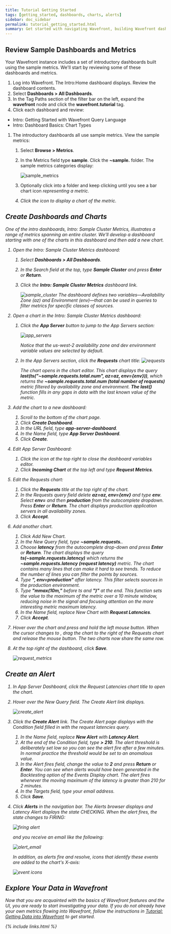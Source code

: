 ```yaml
---
title: Tutorial Getting Started
tags: [getting_started, dashboards, charts, alerts]
sidebar: doc_sidebar
permalink: tutorial_getting_started.html
summary: Get started with navigating Wavefront, building Wavefront dashboards and charts, and creating an alert. The tutorial is based on the sample metrics preloaded in your Wavefront account.
---
```


## Review Sample Dashboards and Metrics

Your Wavefront instance includes a set of introductory dashboards built using the sample metrics. We'll start by reviewing some of these dashboards and metrics.

1. Log into Wavefront. The Intro:Home dashboard displays. Review the dashboard contents.
1. Select **Dashboards > All Dashboards**.
1. In the Tag Paths section of the filter bar on the left, expand the **wavefront** node and click the **wavefront.tutorial** tag.
1. Click each dashboard and review:
  - Intro: Getting Started with Wavefront Query Language
  - Intro: Dashboard Basics: Chart Types

1. The introductory dashboards all use sample metrics. View the sample metrics:
    1. Select **Browse > Metrics**.
    1. In the Metrics field type **sample**. Click the **~sample.** folder. The sample metrics categories display:

       ![sample_metrics](images/sample_metrics.png)

    1. Optionally click into a folder and keep clicking until you see a bar chart icon <i class="fa fa-bar-chart"/> representing a metric.
    1. Click the icon to display a chart of the metric.
 
## Create Dashboards and Charts
One of the intro dashboards, Intro: Sample Cluster Metrics, illustrates a range of metrics spanning an entire cluster. We'll develop a dashboard starting with one of the charts in this dashboard and then add a new chart.

1.  Open the Intro: Sample Cluster Metrics dashboard:
    1. Select **Dashboards > All Dashboards**.
    1. In the Search field at the top, type **Sample Cluster** and press **Enter** or **Return**.
    1. Click the **Intro: Sample Cluster Metrics** dashboard link.

        ![sample_cluster](images/sample_cluster.png)
        The dashboard defines two variables—Availability Zone (az) and Environment (env)—that can be used in queries to filter metrics for specific classes of sources.

1.  Open a chart in the Intro: Sample Cluster Metrics dashboard:
    1. Click the **App Server** button to jump to the App Servers section:

       ![app_servers](images/app_servers.png)

       Notice that the us-west-2 availability zone and dev environment variable values are selected by default.

    1. In the App Servers section, click the **Requests** chart title:
       ![requests](images/requests.png)

       The chart opens in the chart editor. This chart displays the query **last(ts("~sample.requests.total.num", az=${az}, env=${env}))**, which returns the **~sample.requests.total.num (total number of requests)** metric filtered by availability zone and environment. **The last()** function fills in any gaps in data with the last known value of the metric.
1.  Add the chart to a new dashboard:
    1. Scroll to the bottom of the chart page.
    1. Click **Create Dashboard**.
    1. In the URL field, type **app-server-dashboard**.
    1. In the Name field, type **App Server Dashboard**.
    1. Click **Create**.
1.  Edit App Server Dashboard:
    1. Click the <i class="fa fa-superscript" /> icon at the top right to close the dashboard variables editor.
    1. Click **Incoming Chart** at the top left and type **Request Metrics**.
1.  Edit the Requests chart:
    1. Click the **Requests** title at the top right of the chart.
    1. In the Requests query field delete **az=${az}, env=${env}** and type **env**. Select **env=** and then **production** from the autocomplete dropdown. Press **Enter** or **Return**. The chart displays production application servers in all availability zones.
    1. Click **Accept**.
1.  Add another chart.
    1. Click <i class="fa fa-plus-circle"/> Add New Chart.
    1. In the New Query field, type **~sample.requests.**. 
    1. Choose **latency** from the autocomplete drop-down and press **Enter** or **Return**. The chart displays the query **ts(~sample.requests.latency)** which returns the **~sample.requests.latency (request latency)** metric. The chart contains many lines that can make it hard to see trends. To reduce the number of lines you can filter the points by sources.
    1. Type **", env=production"** after latency. This filter selects sources in the production environment.
    1. Type **"mmax(10m,"** before ts and **")"** at the end. This function sets the value to the maximum of the metric over a 10 minute window, reducing noise in the signal and focusing attention on the more interesting metric maximum latency.
    1. In the Name field, replace New Chart with **Request Latencies**.
    1. Click **Accept**.
1. Hover over the chart and press and hold the left mouse button. When the cursor changes to <i class="fa fa-arrows"/>,  drag the chart to the right of the Requests chart and release the mouse button. The two charts now share the same row.
1. At the top right of the dashboard, click **Save**.

   ![request_metrics](images/request_metrics.png)
 
## Create an Alert
1. In App Server Dashboard, click the Request Latencies chart title to open the chart.
1. Hover over the New Query field. The Create Alert link displays.

   ![create_alert](images/create_alert.png)

1.  Click the **Create Alert** link. The Create Alert page displays with the Condition field filled in with the request latencies query.
    1. In the Name field, replace **New Alert** with **Latency Alert**.
    1. At the end of the Condition field, type **> 210**. The alert threshold is deliberately set low so you can see the alert fire after a few minutes. In normal practice the threshold would be set to an anomalous value.
    1. In the Alert fires field, change the value to **2** and press **Return** or **Enter**. You can see when alerts would have been generated in the Backtesting option of the Events Display chart. The alert fires whenever the moving maximum of the latency is greater than 210 for 2 minutes.
    1. In the Targets field, type your email address.
    1. Click **Save**.
1.  Click **Alerts** in the navigation bar. The Alerts browser displays and Latency Alert displays the state CHECKING. When the alert fires, the state changes to FIRING:

    ![firing alert](images/firing_alert.png)
 
     and you receive an email like the following:
  
    ![alert_email](images/alert_email.png)
   
    In addition, as alerts fire and resolve, icons that identify these events are added to the chart's X-axis:
  
    ![event icons](images/event_icons.png)

## Explore Your Data in Wavefront
Now that you are acquainted with the basics of Wavefront features and the UI, you are ready to start investigating your data. If you do not already have your own metrics flowing into Wavefront, follow the instructions in [Tutorial: Getting Data into Wavefront](tutorial_data_ingestion) to get started.


{% include links.html %}